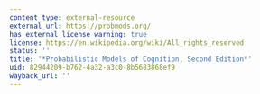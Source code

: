 ```yaml
---
content_type: external-resource
external_url: https://probmods.org/
has_external_license_warning: true
license: https://en.wikipedia.org/wiki/All_rights_reserved
status: ''
title: '*Probabilistic Models of Cognition, Second Edition*'
uid: 82944209-b762-4a32-a3c0-8b5683868ef9
wayback_url: ''
---
```

